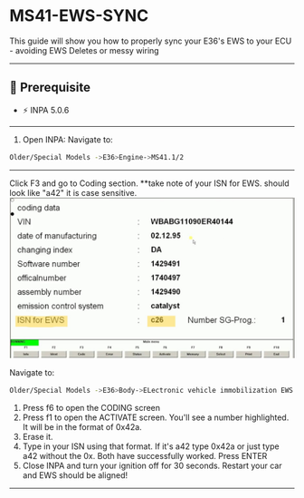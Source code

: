 # MS41-EWS-SYNC
This guide will show you how to properly sync your E36's EWS to your ECU - avoiding EWS Deletes or messy wiring

---

## 🧰 Prerequisite
- ⚡ INPA 5.0.6
---
1. Open INPA:
Navigate to:
```bash
Older/Special Models ->E36>Engine->MS41.1/2
```
---
Click F3 and go to Coding section.
**take note of your ISN for EWS. should look like "a42" it is case sensitive.
![alt text](https://github.com/yoqais/MS41-EWS-SYNC/blob/main/INPA_ENGINE_CODING.jpg?raw=true)

Navigate to:
```bash
Older/Special Models ->E36>Body->ELectronic vehicle immobilization EWS
```
1. Press f6 to open the CODING screen
2. Press f1 to open the ACTIVATE screen. You'll see a number highlighted. It will be in the format of 0x42a.
3. Erase it.
4. Type in your ISN using that format. If it's a42 type 0x42a or just type a42 without the 0x. Both have successfully worked. Press ENTER
5. Close INPA and turn your ignition off for 30 seconds. Restart your car and EWS should be aligned!
---
